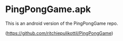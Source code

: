 # PingPongGame.apk
This is an android version of the PingPongGame repo.

(https://github.com/ritchiepulikottil/PingPongGame)




